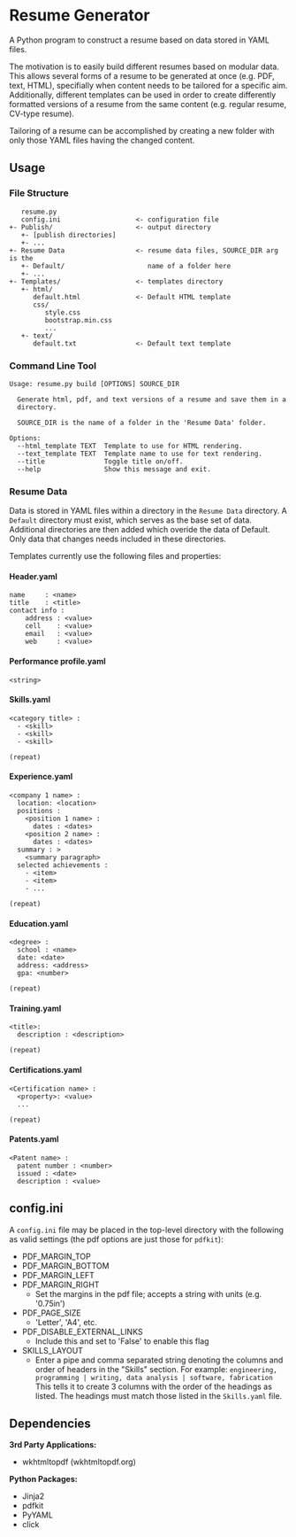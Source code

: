 # Resume Generator

A Python program to construct a resume based on data stored in YAML files.

The motivation is to easily build different resumes based on modular data. This allows several forms of a resume to be generated at once (e.g. PDF, text, HTML), specifially when content needs to be tailored for a specific aim. Additionally, different templates can be used in order to create differently formatted versions of a resume from the same content (e.g. regular resume, CV-type resume).

Tailoring of a resume can be accomplished by creating a new folder with only those YAML files having the changed content.

## Usage

### File Structure

       resume.py
       config.ini                   <- configuration file
    +- Publish/                     <- output directory
       +- [publish directories]
       +- ...
    +- Resume Data                  <- resume data files, SOURCE_DIR arg is the
       +- Default/                     name of a folder here
       +- ...
    +- Templates/                   <- templates directory
       +- html/
          default.html              <- Default HTML template
          css/
             style.css
             bootstrap.min.css
             ...
       +- text/
          default.txt               <- Default text template

### Command Line Tool
```
Usage: resume.py build [OPTIONS] SOURCE_DIR

  Generate html, pdf, and text versions of a resume and save them in a
  directory.

  SOURCE_DIR is the name of a folder in the 'Resume Data' folder.

Options:
  --html_template TEXT  Template to use for HTML rendering.
  --text_template TEXT  Template name to use for text rendering.
  --title               Toggle title on/off.
  --help                Show this message and exit.
```

### Resume Data

Data is stored in YAML files within a directory in the `Resume Data` directory. A `Default` directory must exist, which serves as the base set of data. Additional directories are then added which overide the data of Default. Only data that changes needs included in these directories.

Templates currently use the following files and properties:

#### Header.yaml

    name     : <name>
    title    : <title>
    contact info :
        address : <value>
        cell    : <value>
        email   : <value>
        web     : <value>

#### Performance profile.yaml

    <string>

#### Skills.yaml

    <category title> :
      - <skill>
      - <skill>
      - <skill>
    
    (repeat)

#### Experience.yaml

    <company 1 name> :
      location: <location>
      positions :
        <position 1 name> :
          dates : <dates>
        <position 2 name> :
          dates : <dates>
      summary : >
        <summary paragraph>
      selected achievements :
        - <item>
        - <item>
        - ...
    
    (repeat)

#### Education.yaml

    <degree> :
      school : <name>
      date: <date>
      address: <address>
      gpa: <number>
    
    (repeat)

#### Training.yaml

    <title>:
      description : <description>
    
    (repeat)

#### Certifications.yaml

    <Certification name> :
      <property>: <value>
      ...

    (repeat)

#### Patents.yaml

    <Patent name> :
      patent number : <number>
      issued : <date>
      description : <value>


## config.ini

A `config.ini` file may be placed in the top-level directory with the following as valid settings (the pdf options are just those for `pdfkit`):

  - PDF_MARGIN_TOP
  - PDF_MARGIN_BOTTOM
  - PDF_MARGIN_LEFT
  - PDF_MARGIN_RIGHT
    * Set the margins in the pdf file; accepts a string with units (e.g. '0.75in')
  - PDF_PAGE_SIZE
    * 'Letter', 'A4', etc.
  - PDF_DISABLE_EXTERNAL_LINKS
    * Include this and set to 'False' to enable this flag
  - SKILLS_LAYOUT
    * Enter a pipe and comma separated string denoting the columns and order of headers in the "Skills" section. For example:
      `engineering, programming | writing, data analysis | software, fabrication`
    This tells it to create 3 columns with the order of the headings as listed. The headings must match those listed in the `Skills.yaml` file.

## Dependencies

**3rd Party Applications:**

 - wkhtmltopdf (wkhtmltopdf.org)

**Python Packages:**

- Jinja2
- pdfkit
- PyYAML
- click